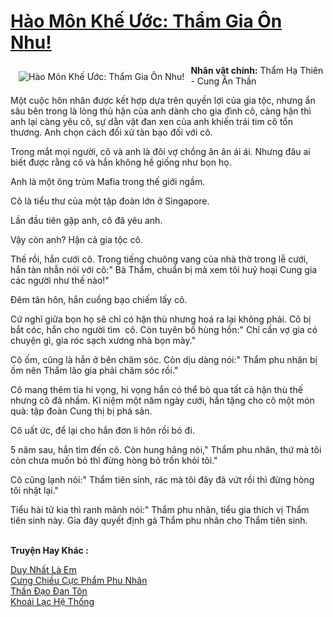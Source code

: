 <a href="https://utruyen.com/hao-mon-khe-uoc-tham-gia-on-nhu/19164/" title="Hào Môn Khế Ước: Thẩm Gia Ôn Nhu!"><h1>Hào Môn Khế Ước: Thẩm Gia Ôn Nhu!</h1></a><div style="display:table"><img align="right" style="float: left; padding: 10px;" src="https://utruyen.com/images/story/200x260/hao-mon-khe-uoc-tham-gia-on-nhu.jpg" alt="Hào Môn Khế Ước: Thẩm Gia Ôn Nhu!"><b>Nhân vật chính:</b> Thẩm Hạ Thiên - Cung Ân Thần<p></p>Một cuộc hôn nhân được kết hợp dựa trên quyền lợi của gia tộc, nhưng ẩn sâu bên trong là lòng thù hận của anh dành cho gia đình cô, càng hận thì anh lại càng yêu cô, sự dằn vặt đan xen của anh khiến trái tim cô tổn thương. Anh chọn cách đối xử tàn bạo đối với cô.<p></p>Trong mắt mọi người, cô và anh là đôi vợ chồng ân ân ái ái. Nhưng đâu ai biết được rằng cô và hắn không hề giống như bọn họ.<p></p>Anh là một ông trùm Mafia trong thế giới ngầm.<p></p>Cô là tiểu thư của một tập đoàn lớn ở Singapore.<p></p>Lần đầu tiên gặp anh, cô đã yêu anh. <p></p>Vậy còn anh? Hận cả gia tộc cô.<p></p>Thế rồi, hắn cưới cô. Trong tiếng chuông vang của nhà thờ trong lễ cưới, hắn tàn nhẫn nói với cô:" Bà Thẩm, chuẩn bị mà xem tôi huỷ hoại Cung gia các người như thế nào!"<p></p>Đêm tân hôn, hắn cuồng bạo chiếm lấy cô.<p></p>Cứ nghĩ giữa bọn họ sẽ chỉ có hận thù nhưng hoá ra lại không phải. Cô bị bắt cóc, hắn cho người tìm  cô. Còn tuyên bố hùng hồn:" Chỉ cần vợ gia có chuyện gì, gia róc sạch xương nhà bọn mày."<p></p>Cô ốm, cũng là hắn ở bên chăm sóc. Còn dịu dàng nói:" Thẩm phu nhân bị ốm nên Thẩm lão gia phải chăm sóc rồi."<p></p>Cô mang thêm tia hi vọng, hi vọng hắn có thể bỏ qua tất cả hận thù thế nhưng cô đã nhầm. Kỉ niệm một năm ngày cưới, hắn tặng cho cô một món quà: tập đoàn Cung thị bị phá sản. <p></p>Cô uất ức, để lại cho hắn đơn li hôn rồi bỏ đi.<p></p>5 năm sau, hắn tìm đến cô. Còn hung hăng nói," Thẩm phu nhân, thứ mà tôi còn chưa muốn bỏ thì đừng hòng bỏ trốn khỏi tôi."<p></p>Cô cũng lạnh nói:" Thẩm tiên sinh, rác mà tôi đây đã vứt rồi thì đừng hòng tôi nhặt lại."<p></p>Tiểu hài tử kia thì ranh mãnh nói:" Thẩm phu nhân, tiểu gia thích vị Thẩm tiên sinh này. Gia đây quyết định gả Thẩm phu nhân cho Thẩm tiên sinh.</div><p><br><b>Truyện Hay Khác :</b></p><a href="https://utruyen.com/duy-nhat-la-em/18109/" alt="Duy Nhất Là Em">Duy Nhất Là Em</a><br/><a href="https://www.pinterest.com/pin/643874077960091147/" alt="Cưng Chiều Cực Phẩm Phu Nhân">Cưng Chiều Cực Phẩm Phu Nhân</a><br/><a href="https://github.com/quanluxury/truyenhot/tree/master/truyenhay/17478/" alt="Thần Đạo Đan Tôn">Thần Đạo Đan Tôn</a><br/><a href="https://github.com/quanluxury/truyenhot/tree/master/truyenhay/16033/" alt="Khoái Lạc Hệ Thống">Khoái Lạc Hệ Thống</a><br/>